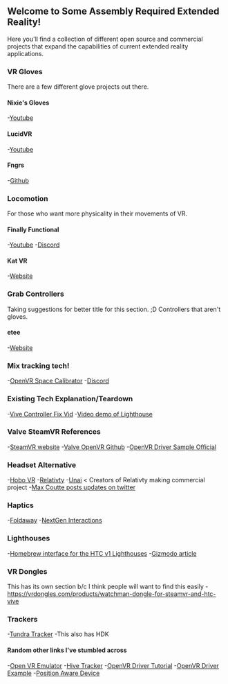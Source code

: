 ## Welcome to Some Assembly Required Extended Reality!
Here you'll find a collection of different open source and commercial projects that expand the capabilities of current extended reality applications.

### VR Gloves
There are a few different glove projects out there.
#### Nixie's Gloves
-[Youtube](https://www.youtube.com/channel/UCNGCTImoIUaZCe7lNzipKzA)
#### LucidVR
-[Youtube](https://www.youtube.com/channel/UCjWBEvwq3iNLXEdrGTR5S9A)
#### Fngrs
-[Github](https://github.com/danwillm/Fngrs)

### Locomotion
For those who want more physicality in their movements of VR.
#### Finally Functional
-[Youtube](https://www.youtube.com/watch?v=g52XKVYtr5A)
-[Discord](https://discord.com/invite/w3eSp5P)
#### Kat VR
 -[Website](https://www.kat-vr.com/)

### Grab Controllers
Taking suggestions for better title for this section. ;D Controllers that aren't gloves.
#### etee
-[Website](https://tg0.co.uk/etee/)

### Mix tracking tech!
-[OpenVR Space Calibrator](https://github.com/pushrax/OpenVR-SpaceCalibrator)
 -[Discord](https://discord.gg/m7g2Wyj)

### Existing Tech Explanation/Teardown
-[Vive Controller Fix Vid](https://www.youtube.com/watch?v=0mi3KWG5mic)
-[Video demo of Lighthouse](https://www.youtube.com/watch?v=oqPaaMR4kY4)

### Valve SteamVR References
-[SteamVR website](https://www.steamvr.com/en/)
-[Valve OpenVR Github](https://github.com/ValveSoftware/openvr)
-[OpenVR Driver Sample Official](https://github.com/ValveSoftware/openvr/tree/master/samples/driver_sample)

### Headset Alternative
-[Hobo VR](https://github.com/okawo80085/hobo_vr)
-[Relativty](https://www.relativty.com/)
 -[Unai](https://www.unai.one/) < Creators of Relativty making commercial project
  -[Max Coutte posts updates on twitter](https://twitter.com/maxcoutte)

### Haptics
-[Foldaway](http://www.foldaway-haptics.com/)
-[NextGen Interactions](https://nextgeninteractions.com/)

### Lighthouses
-[Homebrew interface for the HTC v1 Lighthouses](https://trmm.net/Lighthouse/)
-[Gizmodo article](https://gizmodo.com/this-is-how-valve-s-amazing-lighthouse-tracking-technol-1705356768)

### VR Dongles
This has its own section b/c I think people will want to find this easily
-https://vrdongles.com/products/watchman-dongle-for-steamvr-and-htc-vive

### Trackers
-[Tundra Tracker](https://tundra-labs.com/)
 -This also has HDK

#### Random other links I've stumbled across
-[Open VR Emulator](https://github.com/matzman666/OpenVR-InputEmulator)
-[Hive Tracker](https://hackaday.io/project/160182-hivetracker/details)
-[OpenVR Driver Tutorial](https://github.com/terminal29/Simple-OpenVR-Driver-Tutorial)
-[OpenVR Driver Example](https://github.com/r57zone/OpenVR-driver-for-DIY)
-[Position Aware Device](https://blog.crashspace.org/2016/12/position-aware-device/)
